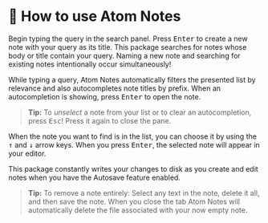 # 🤔 How to use Atom Notes

Begin typing the query in the search panel. Press <kbd>Enter</kbd> to
create a new note with your query as its title. This package searches for
notes whose body or title contain your query. Naming a new note and
searching for existing notes intentionally occur simultaneously!

While typing a query, Atom Notes automatically filters the presented
list by relevance and also autocompletes note titles by prefix. When an
autocompletion is showing, press <kbd>Enter</kbd> to open the note.

> **Tip:** To _unselect_ a note from your list or to clear an
> autocompletion, press <kbd>Esc</kbd>! Press it again to close the pane.

When the note you want to find is in the list, you can choose it by using
the <kbd>&uparrow;</kbd> and <kbd>&downarrow;</kbd> arrow keys. When you
press <kbd>Enter</kbd>, the selected note will appear in your editor.

This package constantly writes your changes to disk as you create and
edit notes when you have the Autosave feature enabled.

> **Tip:** To remove a note entirely: Select any text in the note, delete
> it all, and then save the note. When you close the tab Atom Notes will
> automatically delete the file associated with your now empty note.
